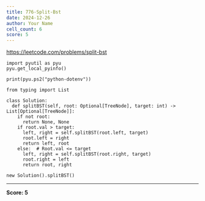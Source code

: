 ```yaml
---
title: 776-Split-Bst
date: 2024-12-26
author: Your Name
cell_count: 6
score: 5
---
```


https://leetcode.com/problems/split-bst


```
import pyutil as pyu
pyu.get_local_pyinfo()
```


```
print(pyu.ps2("python-dotenv"))
```


```
from typing import List
```


```
class Solution:
  def splitBST(self, root: Optional[TreeNode], target: int) -> List[Optional[TreeNode]]:
    if not root:
      return None, None
    if root.val > target:
      left, right = self.splitBST(root.left, target)
      root.left = right
      return left, root
    else:  # Root.val <= target
      left, right = self.splitBST(root.right, target)
      root.right = left
      return root, right
```


```
new Solution().splitBST()
```


---
**Score: 5**